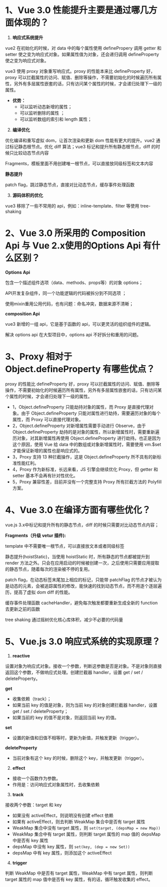# 1、Vue 3.0 性能提升主要是通过哪几方面体现的？

1. **响应式系统提升**

vue2 在初始化的时候，对 data 中的每个属性使用 definePropery 调用 getter 和 setter 使之变为响应式对象。如果属性值为对象，还会递归调用 defineProperty 使之变为响应式对象。

vue3 使用 proxy 对象重写响应式。proxy 的性能本来比 defineProperty 好，proxy 可以拦截属性的访问、赋值、删除等操作，不需要初始化的时候遍历所有属性，另外有多层属性嵌套的话，只有访问某个属性的时候，才会递归处理下一级的属性。

* **优势：**
  * 可以监听动态新增的属性；
  * 可以监听删除的属性 ；
  * 可以监听数组的索引和 length 属性；

2. **编译优化**

优化编译和重写虚拟 dom，让首次渲染和更新 dom 性能有更大的提升。vue2 通过标记静态根节点。优化 diff 算法；vue3  标记和提升所有静态根节点，diff 的时候只比较动态节点内容

Fragments，模板里面不用创建唯一根节点，可以直接放同级标签和文本内容

**静态提升**

patch flag，跳过静态节点，直接对比动态节点，缓存事件处理函数

3. **源码体积的优化**

vue3 移除了一些不常用的 api，例如：inline-template、filter 等使用 tree-shaking

# 2、Vue 3.0 所采用的 Composition Api 与 Vue 2.x使用的Options Api 有什么区别？

**Options Api**

包含一个描述组件选项（data、methods、props等）的对象 options；

API开发复杂组件，同一个功能逻辑的代码被拆分到不同选项 ；

使用mixin重用公用代码，也有问题：命名冲突，数据来源不清晰；

**composition Api**

vue3 新增的一组 api，它是基于函数的 api，可以更灵活的组织组件的逻辑。

解决 options api 在大型项目中，options api 不好拆分和重用的问题。

# 3、Proxy 相对于 Object.defineProperty 有哪些优点？

proxy 的性能比 defineProperty 好，proxy 可以拦截属性的访问、赋值、删除等操作，不需要初始化的时候遍历所有属性，另外有多层属性嵌套的话，只有访问某个属性的时候，才会递归处理下一级的属性。

* 1，Object.defineProperty 只能劫持对象的属性，而 Proxy 是直接代理对象。由于 Object.defineProperty 只能对属性进行劫持，需要遍历对象的每个属性，而 Proxy 可以直接代理对象。
* 2，Object.defineProperty 对新增属性需要手动进行 Observe，由于 Object.defineProperty 劫持的是对象的属性，所以新增属性时，需要重新遍历对象，对其新增属性再使用 Object.defineProperty 进行劫持。也正是因为这个原因，使用 Vue 给 data 中的数组或对象新增属性时，需要使用 vm.$set 才能保证新增的属性也是响应式的。
* 3，Proxy 支持 13 种拦截操作，这是 Object.defineProperty 所不具有的新标准性能红利。
* 4，Proxy 作为新标准，长远来看，JS 引擎会继续优化 Proxy，但 getter 和 setter 基本不会再有针对性优化。
* 5，Proxy 兼容性差，目前并没有一个完整支持 Proxy 所有拦截方法的 Polyfill 方案。

# 4、Vue 3.0 在编译方面有哪些优化？

vue.js 3.x中标记和提升所有的静态节点，diff 的时候只需要对比动态节点内容；

**Fragments（升级 vetur 插件):**

template 中不需要唯一根节点，可以直接放文本或者同级标签

静态提升(hoistStatic)，当使用 hoistStatic 时，所有静态的节点都被提升到 render 方法之外。只会在应用启动的时候被创建一次，之后使用只需要应用提取的静态节点，随着每次的渲染被不停的复用。

patch flag，在动态标签末尾加上相应的标记，只能带 patchFlag 的节点才被认为是动态的元素，会被追踪属性的修改，能快速的找到动态节点，而不用逐个逐层遍历，提高了虚拟 dom diff 的性能。

缓存事件处理函数 cacheHandler，避免每次触发都要重新生成全新的 function 去更新之前的函数 

tree shaking 通过摇树优化核心库体积，减少不必要的代码量

# 5、Vue.js 3.0 响应式系统的实现原理？

 1. **reactive**

设置对象为响应式对象。接收一个参数，判断这参数是否是对象。不是对象则直接返回这个参数，不做响应式处理。创建拦截器 handler，设置 get / set / deleteProperty。

**get**

- 收集依赖（track）；
- 如果当前 key 的值是对象，则为当前 key 的对象创建拦截器 handler，设置 get / set / deleteProperty；
- 如果当前的 key 的值不是对象，则返回当前 key 的值。

**set**

* 设置的新值和旧值不相等时，更新为新值，并触发更新（trigger）。

**deleteProperty**

* 当前对象有这个 key 的时候，删除这个 key，并触发更新（trigger）。

2. **effect**

* 接收一个函数作为参数。
* 作用是：访问响应式对象属性时，去收集依赖

3. **track** 

接收两个参数：target 和 key

* 如果没有 activeEffect，则说明没有创建 effect 依赖
* 如果有 activeEffect，则去判断 WeakMap 集合中是否有 target 属性
* WeakMap 集合中没有 target 属性，则 `set(target, (depsMap = new Map))`
* WeakMap 集合中有 target 属性，则判断 target 属性的 map 值的 depsMap 中是否有 key 属性
* depsMap 中没有 key 属性，则 `set(key, (dep = new Set))`
* depsMap 中有 key 属性，则添加这个 activeEffect

4. **trigger**

判断 WeakMap 中是否有 target 属性，WeakMap 中有 target 属性，则判断 target 属性的 map 值中是否有 key 属性，有的话，循环触发收集的 effect。